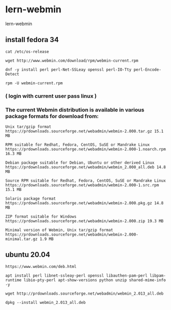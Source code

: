 # lern-webmin
lern-webmin


## install fedora 34

````
cat /etc/os-release

wget http://www.webmin.com/download/rpm/webmin-current.rpm

dnf -y install perl perl-Net-SSLeay openssl perl-IO-Tty perl-Encode-Detect

rpm -U webmin-current.rpm
````

### ( login with current user pass linux )

### The current Webmin distribution is available in various package formats for download from:

````
Unix tar/gzip format
https://prdownloads.sourceforge.net/webadmin/webmin-2.000.tar.gz 15.1 MB

RPM suitable for Redhat, Fedora, CentOS, SuSE or Mandrake Linux
https://prdownloads.sourceforge.net/webadmin/webmin-2.000-1.noarch.rpm 16.3 MB

Debian package suitable for Debian, Ubuntu or other derived Linux
https://prdownloads.sourceforge.net/webadmin/webmin_2.000_all.deb 14.8 MB

Source RPM suitable for Redhat, Fedora, CentOS, SuSE or Mandrake Linux
https://prdownloads.sourceforge.net/webadmin/webmin-2.000-1.src.rpm 15.1 MB

Solaris package format
https://prdownloads.sourceforge.net/webadmin/webmin-2.000.pkg.gz 14.8 MB

ZIP format suitable for Windows
https://prdownloads.sourceforge.net/webadmin/webmin-2.000.zip 19.3 MB

Minimal version of Webmin, Unix tar/gzip format
https://prdownloads.sourceforge.net/webadmin/webmin-2.000-minimal.tar.gz 1.9 MB
````

## ubuntu 20.04

````
https://www.webmin.com/deb.html

apt install perl libnet-ssleay-perl openssl libauthen-pam-perl libpam-runtime libio-pty-perl apt-show-versions python unzip shared-mime-info -y

wget http://prdownloads.sourceforge.net/webadmin/webmin_2.013_all.deb

dpkg --install webmin_2.013_all.deb
````

